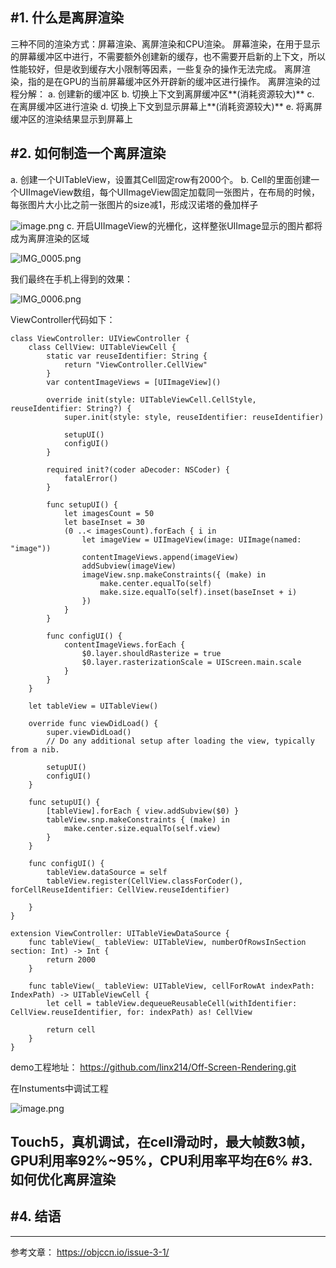 #1. 什么是离屏渲染
---
三种不同的渲染方式：屏幕渲染、离屏渲染和CPU渲染。
屏幕渲染，在用于显示的屏幕缓冲区中进行，不需要额外创建新的缓存，也不需要开启新的上下文，所以性能较好，但是收到缓存大小限制等因素，一些复杂的操作无法完成。
离屏渲染，指的是在GPU的当前屏幕缓冲区外开辟新的缓冲区进行操作。
离屏渲染的过程分解：
	a. 创建新的缓冲区
	b. 切换上下文到离屏缓冲区**(消耗资源较大)**
	c. 在离屏缓冲区进行渲染
	d. 切换上下文到显示屏幕上**(消耗资源较大)**
	e. 将离屏缓冲区的渲染结果显示到屏幕上

#2. 如何制造一个离屏渲染
---
a. 创建一个UITableView，设置其Cell固定row有2000个。
b. Cell的里面创建一个UIImageView数组，每个UIImageView固定加载同一张图片，在布局的时候，每张图片大小比之前一张图片的size减1，形成汉诺塔的叠加样子

![image.png](https://upload-images.jianshu.io/upload_images/1627220-cbb8c0fd5ce462bd.png?imageMogr2/auto-orient/strip%7CimageView2/2/w/1240)
c. 开启UIImageView的光栅化，这样整张UIImage显示的图片都将成为离屏渲染的区域

![IMG_0005.png](https://upload-images.jianshu.io/upload_images/1627220-6d23b69e909b87a3.png?imageMogr2/auto-orient/strip%7CimageView2/2/w/1240)

我们最终在手机上得到的效果：

![IMG_0006.png](https://upload-images.jianshu.io/upload_images/1627220-a84bbceedfd5f7b2.png?imageMogr2/auto-orient/strip%7CimageView2/2/w/1240)

ViewController代码如下：
```
class ViewController: UIViewController {
    class CellView: UITableViewCell {
        static var reuseIdentifier: String { 
            return "ViewController.CellView"
        }
        var contentImageViews = [UIImageView]()
        
        override init(style: UITableViewCell.CellStyle, reuseIdentifier: String?) {
            super.init(style: style, reuseIdentifier: reuseIdentifier)
            
            setupUI()
            configUI()
        }
        
        required init?(coder aDecoder: NSCoder) {
            fatalError()
        }
        
        func setupUI() {  
            let imagesCount = 50
            let baseInset = 30
            (0 ..< imagesCount).forEach { i in 
                let imageView = UIImageView(image: UIImage(named: "image"))
                contentImageViews.append(imageView) 
                addSubview(imageView)
                imageView.snp.makeConstraints({ (make) in
                    make.center.equalTo(self)
                    make.size.equalTo(self).inset(baseInset + i)
                })
            }
        }
        
        func configUI() {
            contentImageViews.forEach {
                $0.layer.shouldRasterize = true
                $0.layer.rasterizationScale = UIScreen.main.scale
            }
        }
    }
    
    let tableView = UITableView()

    override func viewDidLoad() {
        super.viewDidLoad()
        // Do any additional setup after loading the view, typically from a nib.
        
        setupUI()
        configUI()
    }
    
    func setupUI() {
        [tableView].forEach { view.addSubview($0) }
        tableView.snp.makeConstraints { (make) in
            make.center.size.equalTo(self.view)
        }
    }
    
    func configUI() {
        tableView.dataSource = self
        tableView.register(CellView.classForCoder(), forCellReuseIdentifier: CellView.reuseIdentifier)

    }
}

extension ViewController: UITableViewDataSource {
    func tableView(_ tableView: UITableView, numberOfRowsInSection section: Int) -> Int {
        return 2000
    }
    
    func tableView(_ tableView: UITableView, cellForRowAt indexPath: IndexPath) -> UITableViewCell {
        let cell = tableView.dequeueReusableCell(withIdentifier: CellView.reuseIdentifier, for: indexPath) as! CellView
        
        return cell
    }
}
```

demo工程地址：
https://github.com/linx214/Off-Screen-Rendering.git

在Instuments中调试工程

![image.png](https://upload-images.jianshu.io/upload_images/1627220-2da9d363c577be6b.png?imageMogr2/auto-orient/strip%7CimageView2/2/w/1240)

Touch5，真机调试，在cell滑动时，最大帧数3帧，GPU利用率92%~95%，CPU利用率平均在6%
#3. 如何优化离屏渲染
---

#4. 结语
---

---
参考文章：
https://objccn.io/issue-3-1/
